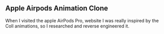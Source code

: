 ## Apple Airpods Animation Clone

When I visited the apple AirPods Pro, website I was really inspired by the Coll animations, so I researched and reverse engineered it.
